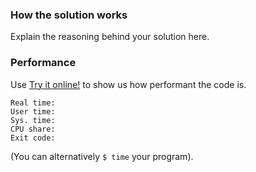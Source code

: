 ### How the solution works

Explain the reasoning behind your solution here.

### Performance

Use [Try it online!](https://tio.run/#) to show us how performant the code is.

```
Real time:
User time:
Sys. time:
CPU share:
Exit code:
```

(You can alternatively `$ time` your program).
